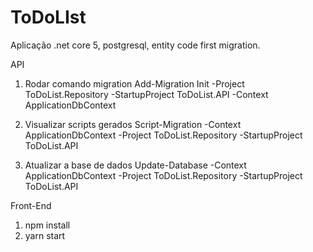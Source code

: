 # ToDoLIst
Aplicação .net core 5, postgresql, entity code first migration.

API
1) Rodar comando migration
Add-Migration Init -Project ToDoList.Repository -StartupProject ToDoList.API -Context ApplicationDbContext

2) Visualizar scripts gerados
Script-Migration -Context ApplicationDbContext -Project ToDoList.Repository -StartupProject ToDoList.API

3) Atualizar a base de dados 
Update-Database -Context ApplicationDbContext -Project ToDoList.Repository -StartupProject ToDoList.API

Front-End
1) npm install
2) yarn start
